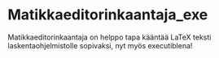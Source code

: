 # Matikkaeditorinkaantaja_exe
 Matikkaeditorinkaantaja on helppo tapa kääntää LaTeX teksti laskentaohjelmistolle sopivaksi, nyt myös executiblena!
